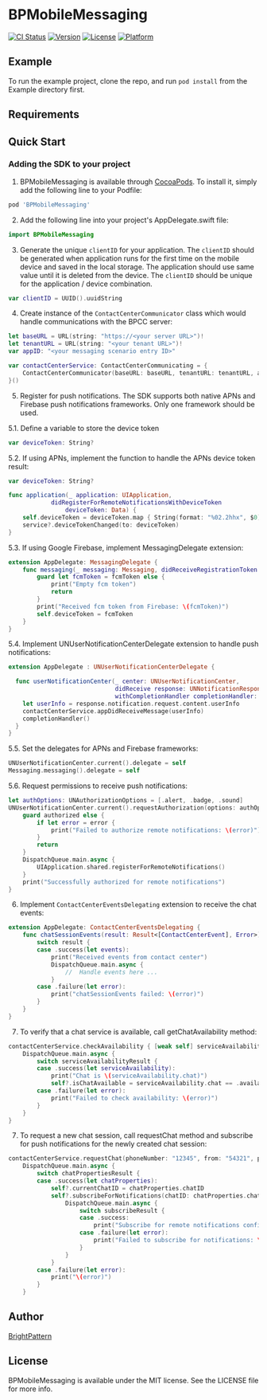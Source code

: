 # BPMobileMessaging

[![CI Status](https://img.shields.io/travis/brightpattern.com/BPMobileMessaging.svg?style=flat)](https://travis-ci.org/brightpattern.com/BPMobileMessaging)
[![Version](https://img.shields.io/cocoapods/v/BPMobileMessaging.svg?style=flat)](https://cocoapods.org/pods/BPMobileMessaging)
[![License](https://img.shields.io/cocoapods/l/BPMobileMessaging.svg?style=flat)](https://cocoapods.org/pods/BPMobileMessaging)
[![Platform](https://img.shields.io/cocoapods/p/BPMobileMessaging.svg?style=flat)](https://cocoapods.org/pods/BPMobileMessaging)

## Example

To run the example project, clone the repo, and run `pod install` from the Example directory first.

## Requirements

## Quick Start
### Adding the SDK to your project

1. BPMobileMessaging is available through [CocoaPods](https://cocoapods.org). To install
it, simply add the following line to your Podfile:

```ruby
pod 'BPMobileMessaging'
```
2. Add the following line into your project's AppDelegate.swift file:
```swift
import BPMobileMessaging
```
3. Generate the unique `clientID` for your application. The `clientID` should be generated when application runs for the first time on the  mobile device and saved in the local storage. The application should use same value until it is deleted from the device. The `clientID` should be unique for the application / device combination.
```swift
var clientID = UUID().uuidString
```

4. Create instance of the `ContactCenterCommunicator` class which would handle communications with the BPCC server:
```swift
let baseURL = URL(string: "https://<your server URL>")!
let tenantURL = URL(string: "<your tenant URL>")!
var appID: "<your messaging scenario entry ID>"

var contactCenterService: ContactCenterCommunicating = {
    ContactCenterCommunicator(baseURL: baseURL, tenantURL: tenantURL, appID: appID, clientID: clientID)
}()

```
5. Register for push notifications. The SDK supports both native APNs and Firebase push notifications frameworks. Only one framework should be used.

5.1. Define a variable to store the device token

```swift
var deviceToken: String?
```

5.2. If using APNs, implement the function to handle the APNs device token result:
```swift
var deviceToken: String?

func application(_ application: UIApplication,
            didRegisterForRemoteNotificationsWithDeviceToken
                deviceToken: Data) {
    self.deviceToken = deviceToken.map { String(format: "%02.2hhx", $0) }.joined()
    service?.deviceTokenChanged(to: deviceToken)
}

```

5.3. If using Google Firebase, implement MessagingDelegate extension:

```swift
extension AppDelegate: MessagingDelegate {
    func messaging(_ messaging: Messaging, didReceiveRegistrationToken fcmToken: String?) {
        guard let fcmToken = fcmToken else {
            print("Empty fcm token")
            return
        }
        print("Received fcm token from Firebase: \(fcmToken)")
        self.deviceToken = fcmToken
    }
}
```

5.4. Implement UNUserNotificationCenterDelegate extension to handle push notifications:

```swift
extension AppDelegate : UNUserNotificationCenterDelegate {

  func userNotificationCenter(_ center: UNUserNotificationCenter,
                              didReceive response: UNNotificationResponse,
                              withCompletionHandler completionHandler: @escaping () -> Void) {
    let userInfo = response.notification.request.content.userInfo
    contactCenterService.appDidReceiveMessage(userInfo)
    completionHandler()
  }
}

```

5.5. Set the delegates for APNs and Firebase frameworks:

```swift
UNUserNotificationCenter.current().delegate = self
Messaging.messaging().delegate = self
```

5.6. Request permissions to receive push notifications:

```swift
let authOptions: UNAuthorizationOptions = [.alert, .badge, .sound]
UNUserNotificationCenter.current().requestAuthorization(options: authOptions) { (authorized, error) in
    guard authorized else {
        if let error = error {
            print("Failed to authorize remote notifications: \(error)")
        }
        return
    }
    DispatchQueue.main.async {
        UIApplication.shared.registerForRemoteNotifications()
    }
    print("Successfully authorized for remote notifications")
}
```

6. Implement `ContactCenterEventsDelegating` extension to receive the chat events:

```swift
extension AppDelegate: ContactCenterEventsDelegating {
    func chatSessionEvents(result: Result<[ContactCenterEvent], Error>) {
        switch result {
        case .success(let events):
            print("Received events from contact center")
            DispatchQueue.main.async {
                //  Handle events here ...
            }
        case .failure(let error):
            print("chatSessionEvents failed: \(error)")
        }
    }
}
```

7. To verify that a chat service is available, call getChatAvailability method:

```swift
contactCenterService.checkAvailability { [weak self] serviceAvailabilityResult in
    DispatchQueue.main.async {
        switch serviceAvailabilityResult {
        case .success(let serviceAvailability):
            print("Chat is \(serviceAvailability.chat)")
            self?.isChatAvailable = serviceAvailability.chat == .available
        case .failure(let error):
            print("Failed to check availability: \(error)")
        }
    }
}
```

7. To request a new chat session, call requestChat method and subscribe for push notifications for the newly created chat session:

```swift
contactCenterService.requestChat(phoneNumber: "12345", from: "54321", parameters: [:]) { [weak self] chatPropertiesResult in
    DispatchQueue.main.async {
        switch chatPropertiesResult {
        case .success(let chatProperties):
            self?.currentChatID = chatProperties.chatID
            self?.subscribeForNotifications(chatID: chatProperties.chatID) { subscribeResult in
                DispatchQueue.main.async {
                    switch subscribeResult {
                    case .success:
                        print("Subscribe for remote notifications confirmed")
                    case .failure(let error):
                        print("Failed to subscribe for notifications: \(error)")
                    }
                }
            }
        case .failure(let error):
            print("\(error)")
        }
    }
```

## Author

[BrightPattern](https://brightpattern.com)

## License

BPMobileMessaging is available under the MIT license. See the LICENSE file for more info.
